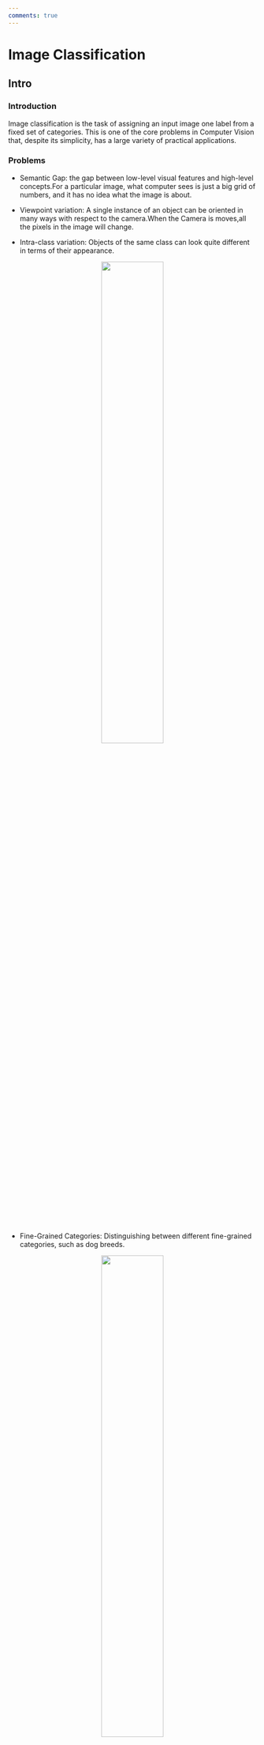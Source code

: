 ```yaml
---
comments: true
---
```


# Image Classification

## Intro

### Introduction
Image classification is the task of assigning an input image one label from a fixed set of categories. This is one of the core problems in Computer Vision that, despite its simplicity, has a large variety of practical applications.

### Problems 

-  Semantic Gap: the gap between low-level visual features and high-level concepts.For
a particular image, what computer sees is just a big grid of numbers, and it has no idea what the image is about.


- Viewpoint variation: A single instance of an object can be oriented in many ways with respect to the camera.When the Camera is moves,all the pixels in the image will change.

- Intra-class variation: Objects of the same class can look quite different in terms of their appearance.

<div align="center">
    <img src="../img/lec1-1.png" width="50%">
</div>

- Fine-Grained Categories: Distinguishing between different fine-grained categories, such as dog breeds.

<div align="center">
    <img src="../img/lec1-2.png" width="50%">
</div>

- Background clutter: The presence of other objects in the scene.

<div align="center">
    <img src="../img/lec1-3.png" width="50%">
</div>


- Illumination: The effects of illumination on the pixel values of the image.

<div align="center">
    <img src="../img/lec1-4.png" width="50%">
</div>

- Deformation: Objects can change shape.

<div align="center">
    <img src="../img/lec1-6.png" width="50%">
</div>

- Occlusion: Objects can be occluded.

<div align="center">
    <img src="../img/lec1-5.png" width="50%">
</div>


图像分类十分有用，例如可以用来做图片字幕

<div align="center">
    <img src="../img/lec1-7.png" width="50%">
</div>

依次识别背景的蓝天，人物，马，海滩等等，可以组成一个句子“a person riding a horse on the beach under the blue sky”。

还可以用来识别棋盘然后下棋......

A Image Classifier may look like this:

```python
def classify_image(image):
    # Some magic here
    return class_label
```

Unlike sorting a list of numbers,there is no obvious way to hard-code the algorithm for recognizing objects in images.

Machine Learning is a Data-Driven Approach.

1. Collect a dataset of images and labels.
- Use Machine Learning to train a classifier.
- Evaluate the classifier on a new image.


Eg.MNIST is a dataset of handwritten digits.

- 10 classes (one for each of the 10 digits).
- 00,000 training images and 10,000 test images.
- Regarded as the "Drosophila" of Computer Vision.


EG.CIFAR-10 is another popular dataset.
This dataset consists of 60,000 tiny images that are 32 pixels high and wide. Each image is labeled with one of 10 classes (for example “airplane, automobile, bird, etc”). These 60,000 images are partitioned into a training set of 50,000 images and a test set of 10,000 images


## Nearest Neighbor

```python
def train(images, labels):
    # machine learning
    return model
```

```python
def predict(model, test_images):
    # use model to predict labels
    return test_labels
```

Distance Metric to compare images

### L1 distance

\[
   d_1(I_1, I_2) = \sum_p |I_1^p - I_2^p|
\]


即对于每个像素点，计算两个图像对应像素点的差的绝对值，然后求和。

例如

<div align="center">
    <img src="../img/lec1-8.png" width="50%">
</div>

例如，对于CIFAR-10数据集；

```python
Xtr, Ytr, Xte, Yte = load_CIFAR10('data/cifar10/') # a magic function we provide
# flatten out all images to be one-dimensional
Xtr_rows = Xtr.reshape(Xtr.shape[0], 32 * 32 * 3) # Xtr_rows becomes 50000 x 3072
Xte_rows = Xte.reshape(Xte.shape[0], 32 * 32 * 3) # Xte_rows becomes 10000 x 3072
```
其中`Xtr,Xte`是训练集和测试集，`Ytr,Yte`是对应的标签。载入后将其拉伸为行

```python
nn = NearestNeighbor() # create a Nearest Neighbor classifier class
nn.train(Xtr_rows, Ytr) # train the classifier on the training images and labels
Yte_predict = nn.predict(Xte_rows) # predict labels on the test images
# and now print the classification accuracy, which is the average number
# of examples that are correctly predicted (i.e. label matches)
print 'accuracy: %f' % ( np.mean(Yte_predict == Yte) )
```

```python
import numpy as np

class NearestNeighbor(object):
  def __init__(self):
    pass

  def train(self, X, y):
    """ X is N x D where each row is an example. Y is 1-dimension of size N """
    # the nearest neighbor classifier simply remembers all the training data
    self.Xtr = X
    self.ytr = y

  def predict(self, X):
    """ X is N x D where each row is an example we wish to predict label for """
    num_test = X.shape[0]
    # lets make sure that the output type matches the input type
    Ypred = np.zeros(num_test, dtype = self.ytr.dtype)

    # loop over all test rows
    for i in range(num_test):
      # find the nearest training image to the i'th test image
      # using the L1 distance (sum of absolute value differences)
      distances = np.sum(np.abs(self.Xtr - X[i,:]), axis = 1)
      min_index = np.argmin(distances) # get the index with smallest distance
      Ypred[i] = self.ytr[min_index] # predict the label of the nearest example

    return Ypred
```

### L2 distance

 There are many other ways of computing distances between vectors. Another common choice could be to instead use the L2 distance, which has the geometric interpretation of computing the euclidean distance between two vectors. The distance takes the form:

\[
d_2(I_1, I_2) = \sqrt{\sum_p (I_1^p - I_2^p)^2}
\]

即对于每个像素点，计算两个图像对应像素点的差的平方，然后求和，最后开根号。

```python
distances = np.sqrt(np.sum(np.square(self.Xtr - X[i,:]), axis = 1))
```

在实际上的效果上，由于sqrt函数是单调递增的，即使不使用sqrt函数，也不会影响最终的结果。

!!!info "L1 vs L2"
    1. L2距离的平方项意味着它对大差异非常敏感。例如，如果在某一维度上两个向量的差异很大，那么L2距离会显著增加。L2距离不喜欢大差异，认为大差异是很不理想的。换句话说，L2距离更“惩罚”大的误差，因为它把误差平方了。所以即使有一个维度的差异很大，L2距离也会显著增大整体距离。

    - L1距离对小差异更“宽容”：L1距离对差异的惩罚是线性的，即每个维度的差异直接相加。如果一个维度的差异特别大，它对整体距离的影响和L2距离相比就会小很多。因此，L1距离对于大的差异“宽容”一些。在某些情况下，L1距离更适用于忽略一些较小的误差，关注更明显的差异。

    - L2距离的敏感性意味着它会倾向于较小的、均匀的差异，而不太容易接受某一维度上的大差异。比如，如果两个向量在多个维度上有些许的差异，那么L2距离会认为这些小差异比一个大的差异更为“平滑”。
    
    - 换句话说，L2距离在多个维度上拥有较小差异时，它会显示出较小的距离，即使某些维度的差异可能不那么显著；但如果某一维度的差异特别大，L2距离会非常敏感。

    - L1距离和L2距离其实是 p-norm 的两个特殊情况。p-norm的形式是：

    \[
    ||\mathbf{v}||_p = \left( \sum_{i=1}^{n} |v_i|^p \right)^{1/p}
    \]

    其中，p=1 时就是 L1 范数，p=2 时就是 L2 范数。
    
    - 这两者是最常用的p-norm度量，它们被广泛应用于机器学习、优化、图像处理等领域。

### K-Nearest Neighbor

K-Nearest Neighbor (KNN) is a simple idea: when you want to classify an example, you compare it to all examples in your training set. Then you find the most similar examples (the nearest neighbors) and classify your example based on the majority class among the K-nearest neighbors.(Find the top k nearest neighbors and have them vote on the label)

On the figure below,points are training data, and the colors are their labels.

<div align="center">
    <img src="../img/lec1-9.png" width="80%">
</div>

>An example of the difference between Nearest Neighbor and a 5-Nearest Neighbor classifier, using 2-dimensional points and 3 classes (red, blue, green). The colored regions show the decision boundaries induced by the classifier with an L2 distance. The white regions show points that are ambiguously classified (i.e. class votes are tied for at least two classes). Notice that in the case of a NN classifier, outlier datapoints (e.g. green point in the middle of a cloud of blue points) create small islands of likely incorrect predictions, while the 5-NN classifier smooths over these irregularities, likely leading to better generalization on the test data (not shown). Also note that the gray regions in the 5-NN image are caused by ties in the votes among the nearest neighbors (e.g. 2 neighbors are red, next two neighbors are blue, last neighbor is green).

K-NN 方法固然很好，但是我们需要考虑K取什么值是最好的

像K-NN算法中的K这样一开始无法确定的参数，我们称之为超参数(Hyperparameters)。超参数是在开始学习过程之前设置的参数，并且不断调整来取得更好的效果。在这里，K和距离度量（L1或L2）就是超参数。



### Ideas of setting hyperparameters

- Choose hyperparameters that work best on the data(BAD IDEA: K = 1 always works
perfectly on training data)


- Split the data into training,and test sets(BAD IDEA:No idea how algorithm
will perform on new data)

- Spit the data into training,validation,and test sets(GOOD IDEA:Use validation set to tune hyperparameters)

Eg.
```python
# assume we have Xtr_rows, Ytr, Xte_rows, Yte as before
# recall Xtr_rows is 50,000 x 3072 matrix
Xval_rows = Xtr_rows[:1000, :] # take first 1000 for validation
Yval = Ytr[:1000]
Xtr_rows = Xtr_rows[1000:, :] # keep last 49,000 for train
Ytr = Ytr[1000:]

# find hyperparameters that work best on the validation set
validation_accuracies = []
for k in [1, 3, 5, 10, 20, 50, 100]:

  # use a particular value of k and evaluation on validation data
  nn = NearestNeighbor()
  nn.train(Xtr_rows, Ytr)
  # here we assume a modified NearestNeighbor class that can take a k as input
  Yval_predict = nn.predict(Xval_rows, k = k)
  acc = np.mean(Yval_predict == Yval)
  print 'accuracy: %f' % (acc,)

  # keep track of what works on the validation set
  validation_accuracies.append((k, acc))
```


- Cross-validation: Split the data into folds, and average the performance across folds.

<div align="center">
    <img src="../img/lec1-10.png" width="80%">
</div>

Useful for small datasets, but (unfortunately) not used too frequently in deep learning

### Pros and Cons of K-NN

- Pros: Simple to understand, fast to train, easy to add more data.
- Cons: Slow to predict, not good for high-dimensional data, sensitive to irrelevant features.

The Nearest Neighbor Classifier may sometimes be a good choice in some settings (especially if the data is low-dimensional), but it is rarely appropriate for use in practical image classification settings.

One problem is that images are high-dimensional objects (i.e. they often contain many pixels), and distances over high-dimensional spaces can be very counter-intuitive. The image below illustrates the point that the pixel-based L2 similarities we developed above are very different from perceptual similarities:

<div align="center">
    <img src="../img/lec1-11.png" width="80%">
</div>
>高维数据（尤其是图像）的基于像素的距离可能非常不直观。已张原始图像（左）和旁边的其他三张图像，根据 L2 像素距离，它们都与它相距相等。显然，像素距离根本不对应于感知或语义相似性。

One more Example：

可以使用一种称为 t-SNE 的可视化技术来获取 CIFAR-10 图像并将它们嵌入到二维空间中，以便最好地保留它们的（局部）成对距离。在此可视化中，根据我们上面的 L2 像素距离，附近显示的图像被视为非常近：

<div align="center">
    <img src="../img/lec1-12.png" width="80%">
</div>
>CIFAR-10 images embedded in two dimensions with t-SNE. Images that are nearby on this image are considered to be close based on the L2 pixel distance. Notice the strong effect of background rather than semantic class differences. Click [here](https://cs231n.github.io/assets/pixels_embed_cifar10_big.jpg) for a bigger version of this visualization.


在以上的方法中，训练时间很短，但是预测时间很长，因为每次预测都需要计算所有的训练数据。而在实际应用中，我们期望的是即使训练时间长，也要预测时间短的模型。
